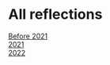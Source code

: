 # All reflections
[Before 2021](https://zachyboy12.github.io/zachyboy12.gitub.io/daily-reflections-from-a-mother/before)  
[2021](https://zachyboy12.github.io/zachyboy12.gitub.io/daily-reflections-from-a-mother/2021)  
[2022](https://zachyboy12.github.io/zachyboy12.gitub.io/daily-reflections-from-a-mother/2022)  

